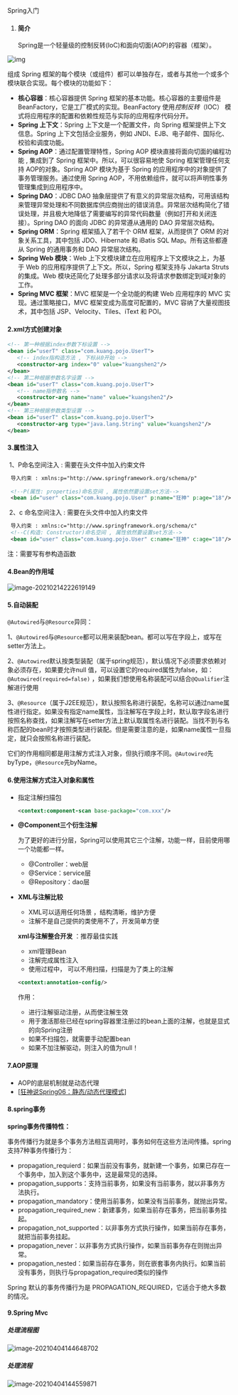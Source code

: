 Spring入门

1. #### 简介

   Spring是一个轻量级的控制反转(IoC)和面向切面(AOP)的容器（框架）。

![img](https://i.loli.net/2021/02/14/RXlbjMyP7vhzkBo.png)

组成 Spring 框架的每个模块（或组件）都可以单独存在，或者与其他一个或多个模块联合实现。每个模块的功能如下：

- **核心容器**：核心容器提供 Spring 框架的基本功能。核心容器的主要组件是 BeanFactory，它是工厂模式的实现。BeanFactory 使用*控制反转*（IOC） 模式将应用程序的配置和依赖性规范与实际的应用程序代码分开。
- **Spring 上下文**：Spring 上下文是一个配置文件，向 Spring 框架提供上下文信息。Spring 上下文包括企业服务，例如 JNDI、EJB、电子邮件、国际化、校验和调度功能。
- **Spring AOP**：通过配置管理特性，Spring AOP 模块直接将面向切面的编程功能 , 集成到了 Spring 框架中。所以，可以很容易地使 Spring 框架管理任何支持 AOP的对象。Spring AOP 模块为基于 Spring 的应用程序中的对象提供了事务管理服务。通过使用 Spring AOP，不用依赖组件，就可以将声明性事务管理集成到应用程序中。
- **Spring DAO**：JDBC DAO 抽象层提供了有意义的异常层次结构，可用该结构来管理异常处理和不同数据库供应商抛出的错误消息。异常层次结构简化了错误处理，并且极大地降低了需要编写的异常代码数量（例如打开和关闭连接）。Spring DAO 的面向 JDBC 的异常遵从通用的 DAO 异常层次结构。
- **Spring ORM**：Spring 框架插入了若干个 ORM 框架，从而提供了 ORM 的对象关系工具，其中包括 JDO、Hibernate 和 iBatis SQL Map。所有这些都遵从 Spring 的通用事务和 DAO 异常层次结构。
- **Spring Web 模块**：Web 上下文模块建立在应用程序上下文模块之上，为基于 Web 的应用程序提供了上下文。所以，Spring 框架支持与 Jakarta Struts 的集成。Web 模块还简化了处理多部分请求以及将请求参数绑定到域对象的工作。
- **Spring MVC 框架**：MVC 框架是一个全功能的构建 Web 应用程序的 MVC 实现。通过策略接口，MVC 框架变成为高度可配置的，MVC 容纳了大量视图技术，其中包括 JSP、Velocity、Tiles、iText 和 POI。

#### 2.xml方式创建对象

```xml
<!-- 第一种根据index参数下标设置 -->
<bean id="userT" class="com.kuang.pojo.UserT">
   <!-- index指构造方法 , 下标从0开始 -->
   <constructor-arg index="0" value="kuangshen2"/>
</bean>
<!-- 第二种根据参数名字设置 -->
<bean id="userT" class="com.kuang.pojo.UserT">
   <!-- name指参数名 -->
   <constructor-arg name="name" value="kuangshen2"/>
</bean>
<!-- 第三种根据参数类型设置 -->
<bean id="userT" class="com.kuang.pojo.UserT">
   <constructor-arg type="java.lang.String" value="kuangshen2"/>
</bean>
```

#### 3.属性注入

​	1、P命名空间注入 : 需要在头文件中加入约束文件

```xml
 导入约束 : xmlns:p="http://www.springframework.org/schema/p"
 
 <!--P(属性: properties)命名空间 , 属性依然要设置set方法-->
 <bean id="user" class="com.kuang.pojo.User" p:name="狂神" p:age="18"/>
```

​	2、c 命名空间注入 : 需要在头文件中加入约束文件

```xml
 导入约束 : xmlns:c="http://www.springframework.org/schema/c"
 <!--C(构造: Constructor)命名空间 , 属性依然要设置set方法-->
 <bean id="user" class="com.kuang.pojo.User" c:name="狂神" c:age="18"/>
```

注：需要写有参构造函数

#### 4.Bean的作用域

![image-20210214222619149](https://i.loli.net/2021/02/14/IQM1WwmOgiErfbR.png)

#### 5.自动装配

`@Autowired`与`@Resource`异同：

1、`@Autowired`与`@Resource`都可以用来装配bean。都可以写在字段上，或写在setter方法上。

2、`@Autowired`默认按类型装配（属于spring规范），默认情况下必须要求依赖对象必须存在，如果要允许null 值，可以设置它的required属性为false，如：`@Autowired(required=false)` ，如果我们想使用名称装配可以结合`@Qualifier`注解进行使用

3、`@Resource`（属于J2EE规范），默认按照名称进行装配，名称可以通过name属性进行指定。如果没有指定name属性，当注解写在字段上时，默认取字段名进行按照名称查找，如果注解写在setter方法上默认取属性名进行装配。当找不到与名称匹配的bean时才按照类型进行装配。但是需要注意的是，如果name属性一旦指定，就只会按照名称进行装配。

它们的作用相同都是用注解方式注入对象，但执行顺序不同。`@Autowired`先byType，`@Resource`先byName。

#### 6.使用注解方式注入对象和属性

- 指定注解扫描包 

  ```xml
  <context:component-scan base-package="com.xxx"/>
  ```

- **@Component三个衍生注解**

  为了更好的进行分层，Spring可以使用其它三个注解，功能一样，目前使用哪一个功能都一样。

  - @Controller：web层
  - @Service：service层
  - @Repository：dao层

- **XML与注解比较**

  - XML可以适用任何场景 ，结构清晰，维护方便
  - 注解不是自己提供的类使用不了，开发简单方便

  **xml与注解整合开发** ：推荐最佳实践

  - xml管理Bean
  - 注解完成属性注入
  - 使用过程中， 可以不用扫描，扫描是为了类上的注解

  ```xml
  <context:annotation-config/>  
  ```

  作用：

  - 进行注解驱动注册，从而使注解生效
  - 用于激活那些已经在spring容器里注册过的bean上面的注解，也就是显式的向Spring注册
  - 如果不扫描包，就需要手动配置bean
  - 如果不加注解驱动，则注入的值为null！

#### 7.AOP原理

- AOP的底层机制就是动态代理 
- [[狂神说Spring06：静态/动态代理模式](https://blog.csdn.net/qq_33369905/article/details/105828919)] 

#### 8.spring事务

**spring事务传播特性：**

事务传播行为就是多个事务方法相互调用时，事务如何在这些方法间传播。spring支持7种事务传播行为：

- propagation_requierd：如果当前没有事务，就新建一个事务，如果已存在一个事务中，加入到这个事务中，这是最常见的选择。
- propagation_supports：支持当前事务，如果没有当前事务，就以非事务方法执行。
- propagation_mandatory：使用当前事务，如果没有当前事务，就抛出异常。
- propagation_required_new：新建事务，如果当前存在事务，把当前事务挂起。
- propagation_not_supported：以非事务方式执行操作，如果当前存在事务，就把当前事务挂起。
- propagation_never：以非事务方式执行操作，如果当前事务存在则抛出异常。
- propagation_nested：如果当前存在事务，则在嵌套事务内执行。如果当前没有事务，则执行与propagation_required类似的操作

Spring 默认的事务传播行为是 PROPAGATION_REQUIRED，它适合于绝大多数的情况。

#### 9.Spring Mvc

##### 处理流程图

![image-20210404144648702](https://i.loli.net/2021/04/04/W87MhwB3yFC1NTv.png)

##### 处理流程

![image-20210404144559871](https://i.loli.net/2021/04/04/uHCi9O7hIMYVXxp.png)